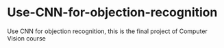 # Use-CNN-for-objection-recognition
Use CNN for objection recognition, this is the final project of Computer Vision course

